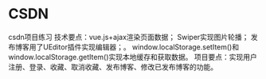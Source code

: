 # CSDN
csdn项目练习
技术要点：vue.js+ajax渲染页面数据；
         Swiper实现图片轮播；
         发布博客用了UEditor插件实现编辑器；。
         window.localStorage.setItem()和window.localStorage.getItem()实现本地缓存和获取数据。
项目要点：实现用户注册、登录、收藏、取消收藏、发布博客、修改已发布博客的功能。
